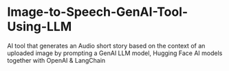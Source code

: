 # Image-to-Speech-GenAI-Tool-Using-LLM
AI tool that generates an Audio short story based on the context of an uploaded image by prompting a GenAI LLM model, Hugging Face AI models together with OpenAI &amp; LangChain
